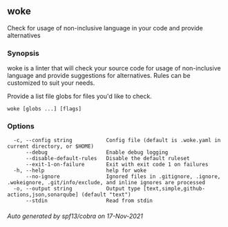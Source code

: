 <!-- markdownlint-disable -->
<!-- This page is autogenerated by cmd/docs/main.go. DO NOT EDIT! -->

## woke

Check for usage of non-inclusive language in your code and provide alternatives

### Synopsis


woke is a linter that will check your source code for usage of non-inclusive
language and provide suggestions for alternatives. Rules can be customized
to suit your needs.

Provide a list file globs for files you'd like to check.

```
woke [globs ...] [flags]
```

### Options

```
  -c, --config string           Config file (default is .woke.yaml in current directory, or $HOME)
      --debug                   Enable debug logging
      --disable-default-rules   Disable the default ruleset
      --exit-1-on-failure       Exit with exit code 1 on failures
  -h, --help                    help for woke
      --no-ignore               Ignored files in .gitignore, .ignore, .wokeignore, .git/info/exclude, and inline ignores are processed
  -o, --output string           Output type [text,simple,github-actions,json,sonarqube] (default "text")
      --stdin                   Read from stdin
```

###### Auto generated by spf13/cobra on 17-Nov-2021
